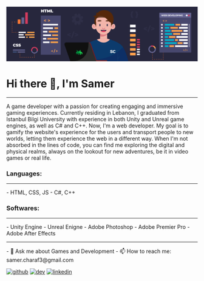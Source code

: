 ![I am GitHub Web/Game developer 👨‍💻](https://github.com/samercharafeddine/samercharafeddine/blob/main/Banner.png)

<h1>Hi there 👋, I'm Samer</h1>
<hr>

A game developer with a passion for creating engaging and immersive gaming experiences. Currently residing in Lebanon, I graduated from Istanbul Bilgi University with experience in both Unity and Unreal game engines, as well as C# and C++. Now, I'm a web developer. My goal is to gamify the website's experience for the users and transport people to new worlds, letting them experience the web in a different way. When I'm not absorbed in the lines of code, you can find me exploring the digital and physical realms, always on the lookout for new adventures, be it in video games or real life.

<h3>Languages:</h3>
<hr>
 - HTML, CSS, JS 
 - C#, C++

<h3>Softwares:</h3>
<hr>
 - Unity Engine
 - Unreal Enigne
 - Adobe Photoshop
 - Adobe Premier Pro
 - Adobe After Effects

<hr>
- 💬 Ask me about Games and Development 
- 📫 How to reach me: samer.charaf3@gmail.com


[<img src='https://cdn.jsdelivr.net/npm/simple-icons@3.0.1/icons/github.svg' alt='github' height='40'>](https://github.com/https://github.com/samercharafeddine)  [<img src='https://cdn.jsdelivr.net/npm/simple-icons@3.0.1/icons/dev-dot-to.svg' alt='dev' height='40'>](https://dev.to/https://dev.to/samercharafeddine)  [<img src='https://cdn.jsdelivr.net/npm/simple-icons@3.0.1/icons/linkedin.svg' alt='linkedin' height='40'>](https://www.linkedin.com/in/https://www.linkedin.com/in/samer-charaf-eddine-90739a127//)  

